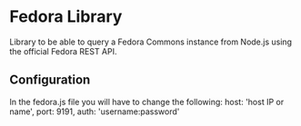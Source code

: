 # Fedora Library

Library to be able to query a Fedora Commons instance from Node.js using the official Fedora REST API.

## Configuration

In the fedora.js file you will have to change the following:
	host: 'host IP or name',
	port: 9191,
	auth: 'username:password'
